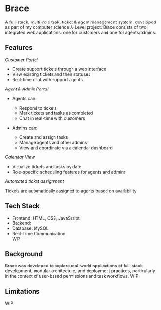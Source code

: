 # Brace
A full-stack, multi-role task, ticket & agent management system, developed as part of my computer science A-Level project. Brace consists of two integrated web applications: one for customers and one for agents/admins.

## Features
*Customer Portal*
- Create support tickets through a web interface  
- View existing tickets and their statuses  
- Real-time chat with support agents  

*Agent & Admin Portal*
- Agents can:  
  - Respond to tickets  
  - Mark tickets and tasks as completed  
  - Chat in real-time with customers
    
- Admins can:  
  - Create and assign tasks  
  - Manage agents and other admins  
  - View and coordinate via a calendar dashboard  

*Calendar View*
- Visualize tickets and tasks by date  
- Role-specific scheduling features for agents and admins

*Automated ticket assignment*

Tickets are automatically assigned to agents based on availability

## Tech Stack
- Frontend: HTML, CSS, JavaScript  
- Backend: 
- Database: MySQL  
- Real-Time Communication:   
WIP

## Background
Brace was developed to explore real-world applications of full-stack development, modular architecture, and deployment practices, particularly in the context of user-based permissions and task workflows. WIP

## Limitations
WIP
